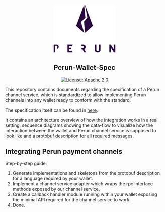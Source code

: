 <h1 align="center"><br>
    <a href="https://perun.network/"><img src=".assets/go-perun.png" alt="Perun" width="196"></a>
<br></h1>

<h2 align="center">Perun-Wallet-Spec</h2>

<p align="center">
  <a href="https://www.apache.org/licenses/LICENSE-2.0.txt"><img src="https://img.shields.io/badge/license-Apache%202-blue" alt="License: Apache 2.0"></a>
</p>


This repository contains documents regarding the specification of a Perun
channel service, which is standardized to allow implementing Perun channels into
any wallet ready to conform with the standard.

The specification itself can be found in [here](./Spec.md).

It contains an architecture overview of how the integration works in a real
setting, sequence diagrams showing the data-flow to visualize how the interaction
between the wallet and Perun channel service is supposed to look like and a
[protobuf description](./src/proto/perun-wallet.proto) for all required messages.

## Integrating Perun payment channels

Step-by-step guide:
  1. Generate implementations and skeletons from the protobuf description for a
language required by your wallet.
  2. Implement a channel service adapter which wraps the rpc interface methods exposed by our channel service.
  3. Create a callback handler module running within your wallet exposing the minimal API required for the channel service to work.
  4. Done.
